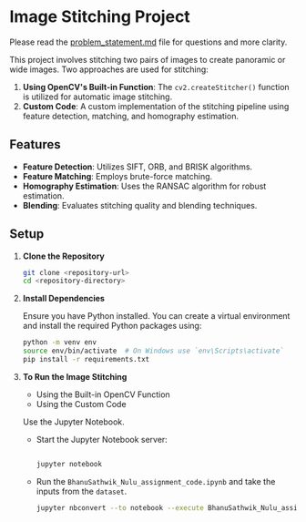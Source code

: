 # Image Stitching Project
Please read the [problem_statement.md](problem_statement.md) file for questions and more clarity.

This project involves stitching two pairs of images to create panoramic or wide images. Two approaches are used for stitching:

1. **Using OpenCV's Built-in Function**: The `cv2.createStitcher()` function is utilized for automatic image stitching.
2. **Custom Code**: A custom implementation of the stitching pipeline using feature detection, matching, and homography estimation.

## Features

- **Feature Detection**: Utilizes SIFT, ORB, and BRISK algorithms.
- **Feature Matching**: Employs brute-force matching.
- **Homography Estimation**: Uses the RANSAC algorithm for robust estimation.
- **Blending**: Evaluates stitching quality and blending techniques.

## Setup

1. **Clone the Repository**
   ```bash
   git clone <repository-url>
   cd <repository-directory>

2. **Install Dependencies**

   Ensure you have Python installed. You can create a virtual environment and install the required Python packages using:
   ```bash
   python -m venv env
   source env/bin/activate  # On Windows use `env\Scripts\activate`
   pip install -r requirements.txt
   
3. **To Run the Image Stitching**
   - Using the Built-in OpenCV Function
   - Using the Custom Code
     
   Use the Jupyter Notebook.
   - Start the Jupyter Notebook server:
      ```bash
      
      jupyter notebook

   - Run the `BhanuSathwik_Nulu_assignment_code.ipynb` and take the inputs from the `dataset`.
      ```bash
      jupyter nbconvert --to notebook --execute BhanuSathwik_Nulu_assignment_code.ipynb

